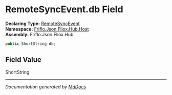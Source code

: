 ﻿<!--  
  <auto-generated>   
    The contents of this file were generated by a tool.  
    Changes to this file may be list if the file is regenerated  
  </auto-generated>   
-->

# RemoteSyncEvent.db Field

**Declaring Type:** [RemoteSyncEvent](../index.md)  
**Namespace:** [Friflo.Json.Fliox.Hub.Host](../../index.md)  
**Assembly:** Friflo.Json.Fliox.Hub

```csharp
public ShortString db;
```

## Field Value

ShortString

___

*Documentation generated by [MdDocs](https://github.com/ap0llo/mddocs)*
